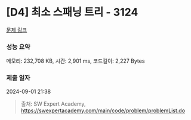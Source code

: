 # [D4] 최소 스패닝 트리 - 3124 

[문제 링크](https://swexpertacademy.com/main/code/problem/problemDetail.do?contestProbId=AV_mSnmKUckDFAWb) 

### 성능 요약

메모리: 232,708 KB, 시간: 2,901 ms, 코드길이: 2,227 Bytes

### 제출 일자

2024-09-01 21:38



> 출처: SW Expert Academy, https://swexpertacademy.com/main/code/problem/problemList.do